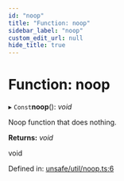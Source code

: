 ```yaml
---
id: "noop"
title: "Function: noop"
sidebar_label: "noop"
custom_edit_url: null
hide_title: true
---
```


# Function: noop

▸ `Const`**noop**(): *void*

Noop function that does nothing.

**Returns:** *void*

void

Defined in: [unsafe/util/noop.ts:6](https://github.com/diced/hikidashi/blob/ec4e1b9/src/unsafe/util/noop.ts#L6)

